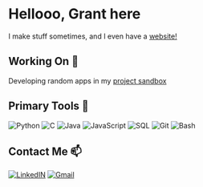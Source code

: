 # Hellooo, Grant here

I make stuff sometimes, and I even have a [website!](https://gachuzia.github.io/gachuzias-website/)

## Working On 💾

Developing random apps in my [project sandbox](https://github.com/GAchuzia/project-sandbox)

## Primary Tools  🔧

![Python](https://img.shields.io/badge/-Python-ffd343?&logo=Python&style=flat-square) ![C](https://img.shields.io/badge/-C-A8B9CC?logo=c&logoColor=white&style=flat-square) ![Java](https://img.shields.io/badge/Java-ED8B00?style=flat-square&logo=openjdk&logoColor=white) ![JavaScript](https://shields.io/badge/JavaScript-F7DF1E?logo=JavaScript&logoColor=000&style=flat-square) ![SQL](https://img.shields.io/badge/-SQL-4479A1?logo=amazon-dynamodb&logoColor=white&style=flat-square) ![Git](https://img.shields.io/badge/-Git-F05032?logo=git&logoColor=white&style=flat-square)
![Bash](https://img.shields.io/badge/-Bash-4EAA25?logo=gnu-bash&logoColor=white&style=flat-square)

## Contact Me 📫

[![LinkedIN](https://img.shields.io/badge/LinkedIn-0077B5?style=flat-square&logo=linkedin&logoColor=whitelinked)](https://www.linkedin.com/in/grant-achuzia-8259251b8/) [![Gmail](https://img.shields.io/badge/Gmail-D14836?style=flat-square&logo=gmail&logoColor=white)](mailto:achuziaduby@gmail.com)

<!---
GAchuzia/GAchuzia is a ✨ special ✨ repository because its `README.md` (this file) appears on your GitHub profile.
You can click the Preview link to take a look at your changes.
--->
